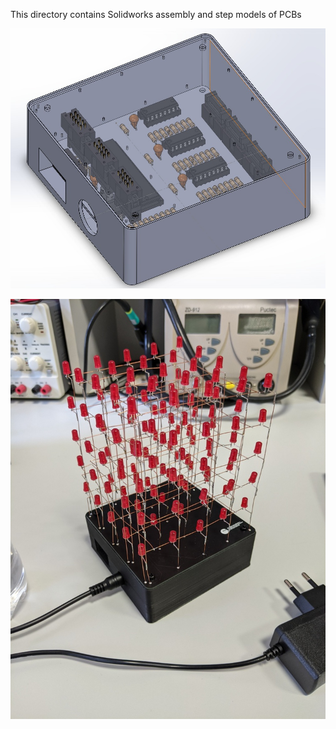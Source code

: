 This directory contains Solidworks assembly and step models of PCBs

![](Images/Enclosure.jpeg)

![](Images/PXL_20211001_124730153.jpg)
